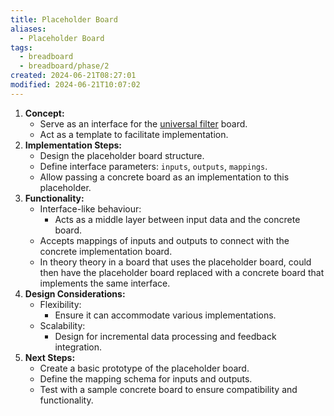 ```yaml
---
title: Placeholder Board
aliases:
  - Placeholder Board
tags:
  - breadboard
  - breadboard/phase/2
created: 2024-06-21T08:27:01
modified: 2024-06-21T10:07:02
---
```


1. **Concept:**
	- Serve as an interface for the [universal filter](projects/Breadboard/Phase%202/boards/Universal%20Filter%20Board.md) board.
	- Act as a template to facilitate implementation.
2. **Implementation Steps:**
	- Design the placeholder board structure.
	- Define interface parameters: `inputs`, `outputs`, `mappings`.
	- Allow passing a concrete board as an implementation to this placeholder.
3. **Functionality:**
	- Interface-like behaviour:
		- Acts as a middle layer between input data and the concrete board.
	- Accepts mappings of inputs and outputs to connect with the concrete implementation board.
	- In theory theory in a board that uses the placeholder board, could then have the placeholder board replaced with a concrete board that implements the same interface.
4. **Design Considerations:**
	- Flexibility:
		- Ensure it can accommodate various implementations.
	- Scalability:
		- Design for incremental data processing and feedback integration.
5. **Next Steps:**
	- Create a basic prototype of the placeholder board.
	- Define the mapping schema for inputs and outputs.
	- Test with a sample concrete board to ensure compatibility and functionality.
